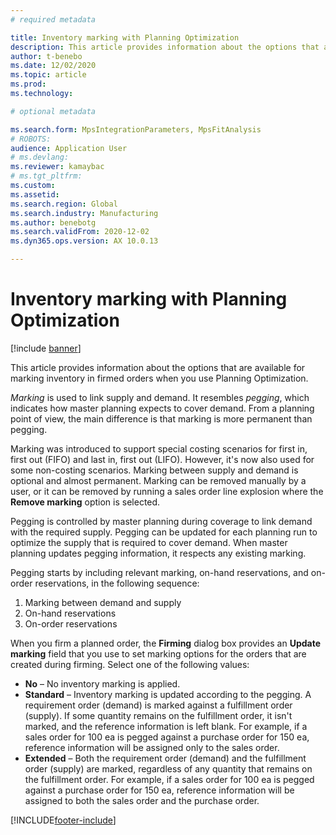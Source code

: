 ```yaml
---
# required metadata

title: Inventory marking with Planning Optimization
description: This article provides information about the options that are available for marking inventory in firmed orders when you use Planning Optimization.
author: t-benebo
ms.date: 12/02/2020
ms.topic: article
ms.prod: 
ms.technology: 

# optional metadata

ms.search.form: MpsIntegrationParameters, MpsFitAnalysis
# ROBOTS: 
audience: Application User
# ms.devlang: 
ms.reviewer: kamaybac
# ms.tgt_pltfrm: 
ms.custom: 
ms.assetid: 
ms.search.region: Global
ms.search.industry: Manufacturing
ms.author: benebotg
ms.search.validFrom: 2020-12-02
ms.dyn365.ops.version: AX 10.0.13

---
```

# Inventory marking with Planning Optimization

[!include [banner](../../includes/banner.md)]

This article provides information about the options that are available for marking inventory in firmed orders when you use Planning Optimization.

*Marking* is used to link supply and demand. It resembles *pegging*, which indicates how master planning expects to cover demand. From a planning point of view, the main difference is that marking is more permanent than pegging.

Marking was introduced to support special costing scenarios for first in, first out (FIFO) and last in, first out (LIFO). However, it's now also used for some non-costing scenarios. Marking between supply and demand is optional and almost permanent. Marking can be removed manually by a user, or it can be removed by running a sales order line explosion where the **Remove marking** option is selected.

Pegging is controlled by master planning during coverage to link demand with the required supply. Pegging can be updated for each planning run to optimize the supply that is required to cover demand. When master planning updates pegging information, it respects any existing marking.

Pegging starts by including relevant marking, on-hand reservations, and on-order reservations, in the following sequence:

1. Marking between demand and supply
1. On-hand reservations
1. On-order reservations

When you firm a planned order, the **Firming** dialog box provides an **Update marking** field that you use to set marking options for the orders that are created during firming. Select one of the following values:

- **No** – No inventory marking is applied.
- **Standard** – Inventory marking is updated according to the pegging. A requirement order (demand) is marked against a fulfillment order (supply). If some quantity remains on the fulfillment order, it isn't marked, and the reference information is left blank. For example, if a sales order for 100 ea is pegged against a purchase order for 150 ea, reference information will be assigned only to the sales order.
- **Extended** – Both the requirement order (demand) and the fulfillment order (supply) are marked, regardless of any quantity that remains on the fulfillment order. For example, if a sales order for 100 ea is pegged against a purchase order for 150 ea, reference information will be assigned to both the sales order and the purchase order.


[!INCLUDE[footer-include](../../../includes/footer-banner.md)]